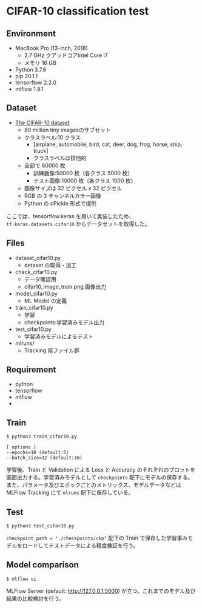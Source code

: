 # CIFAR-10 classification test

## Environment
* MacBook Pro (13-inch, 2018)
  - 2.7 GHz クアッドコアIntel Core i7
  - メモリ 16 GB
* Python 3.7.6
* pip 20.1.1
* tensorflow 2.2.0
* mlflow 1.9.1

## Dataset
* [The CIFAR-10 dataset](https://www.cs.toronto.edu/%7Ekriz/cifar.html)
  - 80 million tiny imagesのサブセット
  - クラスラベル:10 クラス
    - [airplane, automobile, bird, cat, deer, dog, frog, horse, ship, truck]
    - クラスラベルは排他的
  - 全部で 60000 枚
    - 訓練画像:50000 枚（各クラス 5000 枚）
    - テスト画像:10000 枚（各クラス 1000 枚）
  - 画像サイズは 32 ピクセル x 32 ピクセル
  - RGB の 3 チャンネルカラー画像
  - Python の cPickle 形式で提供

ここでは、tensorflow.keras を用いて実装したため、`tf.keras.datasets.cifar10` からデータセットを取得した。

## Files
* dataset_cifar10.py
  - detaset の取得・加工
* check_cifar10.py
  - データ確認用
  - cifar10_image_train.png:画像出力
* model_cifar10.py
  - ML Model の定義
* train_cifar10.py
  - 学習
  - checkpoints:学習済みモデル出力
* test_cifar10.py
  - 学習済みモデルによるテスト
* mlruns/
  - Tracking 用ファイル群

## Requirement
* python
* tensorflow
* mlflow
*

## Train
```
$ python3 train_cifar10.py

[ options ]
--epochs=10 (default:5)
--batch_size=32 (default:16)
```

学習後、Train と Validation による Loss と Accuracy のそれぞれのプロットを画面出力する。学習済みモデルとして `checkpoints` 配下にモデルの保存する。また、パラメータ及びエポックごとのメトリックス、モデルデータなどは MLFlow Tracking にて `mlruns` 配下に保存している。

## Test
```
$ python3 test_cifar10.py
```

`checkpoint_path = "./checkpoints/ckp"` 配下の Train で保存した学習事みモデルをロードしてテストデータによる精度検証を行う。

## Model comparison
```
$ mlflow ui
```

MLFlow Server (default: http://127.0.0.1:5000) が立つ。これまでのモデル及び結果の比較検討を行う。
